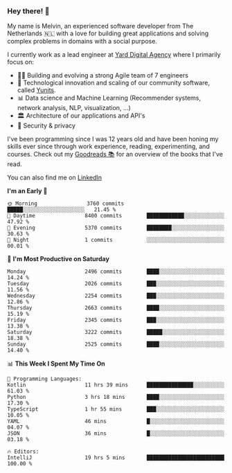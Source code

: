 ### Hey there! 👋

My name is Melvin, an experienced software developer from The Netherlands 🇳🇱 with a love for building great applications and solving complex problems in domains with a social purpose. 

I currently work as a lead engineer at [Yard Digital Agency](https://github.com/yardinternet) where I primarily focus on:

* 👏🏼 Building and evolving a strong Agile team of 7 engineers
* 🚀 Technological innovation and scaling of our community software, called [Yunits](https://www.yunits.com/).
* 📊 Data science and Machine Learning (Recommender systems, network analysis, NLP, visualization, ...)
* 🏛 Architecture of our applications and API's
* 🔐 Security & privacy

I've been programming since I was 12 years old and have been honing my skills ever since through work experience, reading, experimenting, and courses.
Check out my [Goodreads 📚](https://goodreads.com/melvinkoopmans) for an overview of the books that I've read. 

You can also find me on [LinkedIn](https://www.linkedin.com/in/melvinkoopmans)

<!--START_SECTION:waka-->
**I'm an Early 🐤** 

```text
🌞 Morning                3760 commits        █████░░░░░░░░░░░░░░░░░░░░   21.45 % 
🌆 Daytime                8400 commits        ████████████░░░░░░░░░░░░░   47.92 % 
🌃 Evening                5370 commits        ████████░░░░░░░░░░░░░░░░░   30.63 % 
🌙 Night                  1 commits           ░░░░░░░░░░░░░░░░░░░░░░░░░   00.01 % 
```
📅 **I'm Most Productive on Saturday** 

```text
Monday                   2496 commits        ████░░░░░░░░░░░░░░░░░░░░░   14.24 % 
Tuesday                  2026 commits        ███░░░░░░░░░░░░░░░░░░░░░░   11.56 % 
Wednesday                2254 commits        ███░░░░░░░░░░░░░░░░░░░░░░   12.86 % 
Thursday                 2663 commits        ████░░░░░░░░░░░░░░░░░░░░░   15.19 % 
Friday                   2345 commits        ███░░░░░░░░░░░░░░░░░░░░░░   13.38 % 
Saturday                 3222 commits        █████░░░░░░░░░░░░░░░░░░░░   18.38 % 
Sunday                   2525 commits        ████░░░░░░░░░░░░░░░░░░░░░   14.40 % 
```


📊 **This Week I Spent My Time On** 

```text
💬 Programming Languages: 
Kotlin                   11 hrs 39 mins      ███████████████░░░░░░░░░░   61.03 % 
Python                   3 hrs 18 mins       ████░░░░░░░░░░░░░░░░░░░░░   17.30 % 
TypeScript               1 hr 55 mins        ███░░░░░░░░░░░░░░░░░░░░░░   10.05 % 
YAML                     46 mins             █░░░░░░░░░░░░░░░░░░░░░░░░   04.07 % 
JSON                     36 mins             █░░░░░░░░░░░░░░░░░░░░░░░░   03.18 % 

🔥 Editors: 
IntelliJ                 19 hrs 5 mins       █████████████████████████   100.00 % 
```


<!--END_SECTION:waka-->
